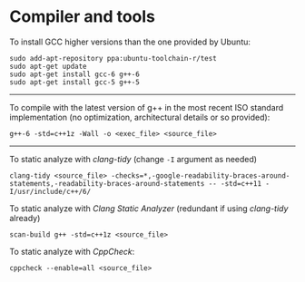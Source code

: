 # Compiler and tools

To install GCC higher versions than the one provided by Ubuntu:

    sudo add-apt-repository ppa:ubuntu-toolchain-r/test
    sudo apt-get update
    sudo apt-get install gcc-6 g++-6
    sudo apt-get install gcc-5 g++-5

---

To compile with the latest version of g++ in the most recent ISO standard
implementation (no optimization, architectural details or so provided):

    g++-6 -std=c++1z -Wall -o <exec_file> <source_file>

---

To static analyze with _clang-tidy_ (change `-I` argument as needed)

    clang-tidy <source_file> -checks=*,-google-readability-braces-around-statements,-readability-braces-around-statements -- -std=c++11 -I/usr/include/c++/6/

To static analyze with _Clang Static Analyzer_ (redundant if using
_clang-tidy_ already)

    scan-build g++ -std=c++1z <source_file>

To static analyze with _CppCheck_:

    cppcheck --enable=all <source_file>
